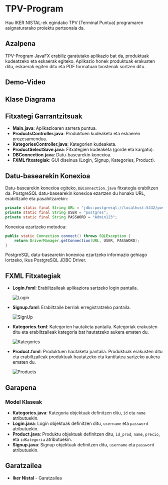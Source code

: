# TPV-Program

Hau IKER NISTAL-ek egindako TPV (Terminal Puntua) programaren asignaturarako proiektu pertsonala da.
## Azalpena


TPV-Program JavaFX erabiliz garatutako aplikazio bat da, produktuak kudeatzeko eta eskaerak egiteko. Aplikazio honek produktuak erakusten ditu, eskaerak egiten ditu eta PDF formatuan txostenak sortzen ditu.

##  Demo-Video

## Klase Diagrama


## Fitxategi Garrantzitsuak

- **Main.java**: Aplikazioaren sarrera puntua.
- **ProductsController.java**: Produktuen kudeaketa eta eskaeren prozesamendua.
- **KategoriesController.java**: Kategorien kudeaketa.
- **ProductSelectSave.java**: Fitxategien kudeaketa (gorde eta kargatu).
- **DBConnection.java**: Datu-basearekin konexioa.
- **FXML fitxategiak**: GUI diseinua (Login, Signup, Kategories, Product).

## Datu-basearekin Konexioa

Datu-basearekin konexioa egiteko, `DBConnection.java` fitxategia erabiltzen da. PostgreSQL datu-basearekin konexioa ezartzen du honako URL, erabiltzaile eta pasahitzarekin:

```java
private static final String URL = "jdbc:postgresql://localhost:5432/postgres";
private static final String USER = "postgres";
private static final String PASSWORD = "Admin123";
```

Konexioa ezartzeko metodoa:
```java
public static Connection connect() throws SQLException {
    return DriverManager.getConnection(URL, USER, PASSWORD);
}
```

PostgreSQL datu-basearekin konexioa ezartzeko informazio gehiago lortzeko, ikus PostgreSQL JDBC Driver.

## FXML Fitxategiak

- **Login.fxml**: Erabiltzaileak aplikaziora sartzeko login pantaila.
  
  ![Login](/src/main/resources/images/logscr.jpg)
  
- **Signup.fxml**: Erabiltzaile berriak erregistratzeko pantaila.
    
  ![SignUp](/src/main/resources/images/signscr.jpg)
  
- **Kategories.fxml**: Kategorien hautaketa pantaila. Kategoriak erakusten ditu eta erabiltzaileak kategoria bat hautatzeko aukera ematen du.
  
  ![Kategories](/src/main/resources/images/kategories.jpg)

- **Product.fxml**: Produktuen hautaketa pantaila. Produktuak erakusten ditu eta erabiltzaileak produktuak hautatzeko eta kantitatea sartzeko aukera ematen du.

  ![Products](/src/main/resources/images/products.jpg)

## Garapena


### Model Klaseak

- **Kategories.java**: Kategoria objektuak definitzen ditu, `id` eta `name` atributuekin.
- **Login.java**: Login objektuak definitzen ditu, `username` eta `password` atributuekin.
- **Product.java**: Produktu objektuak definitzen ditu, `id_prod`, `name`, `precio`, eta `idKategoria` atributuekin.
- **Signup.java**: Signup objektuak definitzen ditu, `username` eta `password` atributuekin.

## Garatzailea

- **Iker Nistal** - Garatzailea





